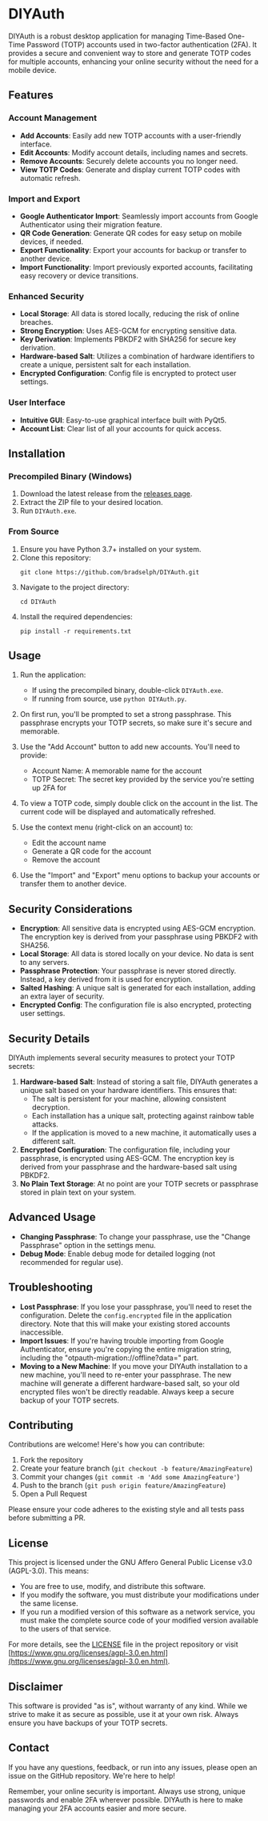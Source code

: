 # DIYAuth

DIYAuth is a robust desktop application for managing Time-Based One-Time Password (TOTP) accounts used in two-factor authentication (2FA). It provides a secure and convenient way to store and generate TOTP codes for multiple accounts, enhancing your online security without the need for a mobile device.

## Features

### Account Management
- **Add Accounts**: Easily add new TOTP accounts with a user-friendly interface.
- **Edit Accounts**: Modify account details, including names and secrets.
- **Remove Accounts**: Securely delete accounts you no longer need.
- **View TOTP Codes**: Generate and display current TOTP codes with automatic refresh.

### Import and Export
- **Google Authenticator Import**: Seamlessly import accounts from Google Authenticator using their migration feature.
- **QR Code Generation**: Generate QR codes for easy setup on mobile devices, if needed.
- **Export Functionality**: Export your accounts for backup or transfer to another device.
- **Import Functionality**: Import previously exported accounts, facilitating easy recovery or device transitions.


### Enhanced Security
- **Local Storage**: All data is stored locally, reducing the risk of online breaches.
- **Strong Encryption**: Uses AES-GCM for encrypting sensitive data.
- **Key Derivation**: Implements PBKDF2 with SHA256 for secure key derivation.
- **Hardware-based Salt**: Utilizes a combination of hardware identifiers to create a unique, persistent salt for each installation.
- **Encrypted Configuration**: Config file is encrypted to protect user settings.

### User Interface
- **Intuitive GUI**: Easy-to-use graphical interface built with PyQt5.
- **Account List**: Clear list of all your accounts for quick access.

## Installation

### Precompiled Binary (Windows)
1. Download the latest release from the [releases page](https://github.com/bradselph/DIYAuth/releases).
2. Extract the ZIP file to your desired location.
3. Run `DIYAuth.exe`.

### From Source
1. Ensure you have Python 3.7+ installed on your system.
2. Clone this repository:
   ```
   git clone https://github.com/bradselph/DIYAuth.git
   ```
3. Navigate to the project directory:
   ```
   cd DIYAuth
   ```
4. Install the required dependencies:
   ```
   pip install -r requirements.txt
   ```

## Usage
1. Run the application:
   - If using the precompiled binary, double-click `DIYAuth.exe`.
   - If running from source, use `python DIYAuth.py`.

2. On first run, you'll be prompted to set a strong passphrase. This passphrase encrypts your TOTP secrets, so make sure it's secure and memorable.
3. Use the "Add Account" button to add new accounts. You'll need to provide:
   - Account Name: A memorable name for the account
   - TOTP Secret: The secret key provided by the service you're setting up 2FA for
4. To view a TOTP code, simply double click on the account in the list. The current code will be displayed and automatically refreshed.
5. Use the context menu (right-click on an account) to:
   - Edit the account name
   - Generate a QR code for the account
   - Remove the account
6. Use the "Import" and "Export" menu options to backup your accounts or transfer them to another device.

## Security Considerations
- **Encryption**: All sensitive data is encrypted using AES-GCM encryption. The encryption key is derived from your passphrase using PBKDF2 with SHA256.
- **Local Storage**: All data is stored locally on your device. No data is sent to any servers.
- **Passphrase Protection**: Your passphrase is never stored directly. Instead, a key derived from it is used for encryption.
- **Salted Hashing**: A unique salt is generated for each installation, adding an extra layer of security.
- **Encrypted Config**: The configuration file is also encrypted, protecting user settings.


## Security Details

DIYAuth implements several security measures to protect your TOTP secrets:

1. **Hardware-based Salt**: Instead of storing a salt file, DIYAuth generates a unique salt based on your hardware identifiers. This ensures that:
   - The salt is persistent for your machine, allowing consistent decryption.
   - Each installation has a unique salt, protecting against rainbow table attacks.
   - If the application is moved to a new machine, it automatically uses a different salt.
2. **Encrypted Configuration**: The configuration file, including your passphrase, is encrypted using AES-GCM. The encryption key is derived from your passphrase and the hardware-based salt using PBKDF2.
3. **No Plain Text Storage**: At no point are your TOTP secrets or passphrase stored in plain text on your system.

## Advanced Usage
- **Changing Passphrase**: To change your passphrase, use the "Change Passphrase" option in the settings menu.
- **Debug Mode**: Enable debug mode for detailed logging (not recommended for regular use).

## Troubleshooting
- **Lost Passphrase**: If you lose your passphrase, you'll need to reset the configuration. Delete the `config.encrypted` file in the application directory. Note that this will make your existing stored accounts inaccessible.
- **Import Issues**: If you're having trouble importing from Google Authenticator, ensure you're copying the entire migration string, including the "otpauth-migration://offline?data=" part.
- **Moving to a New Machine**: If you move your DIYAuth installation to a new machine, you'll need to re-enter your passphrase. The new machine will generate a different hardware-based salt, so your old encrypted files won't be directly readable. Always keep a secure backup of your TOTP secrets.


## Contributing

Contributions are welcome! Here's how you can contribute:

1. Fork the repository
2. Create your feature branch (`git checkout -b feature/AmazingFeature`)
3. Commit your changes (`git commit -m 'Add some AmazingFeature'`)
4. Push to the branch (`git push origin feature/AmazingFeature`)
5. Open a Pull Request

Please ensure your code adheres to the existing style and all tests pass before submitting a PR.

## License
This project is licensed under the GNU Affero General Public License v3.0 (AGPL-3.0). This means:

- You are free to use, modify, and distribute this software.
- If you modify the software, you must distribute your modifications under the same license.
- If you run a modified version of this software as a network service, you must make the complete source code of your modified version available to the users of that service.

For more details, see the [LICENSE](LICENSE) file in the project repository or visit [https://www.gnu.org/licenses/agpl-3.0.en.html](https://www.gnu.org/licenses/agpl-3.0.en.html).

## Disclaimer

This software is provided "as is", without warranty of any kind. While we strive to make it as secure as possible, use it at your own risk. Always ensure you have backups of your TOTP secrets.

## Contact
If you have any questions, feedback, or run into any issues, please open an issue on the GitHub repository. We're here to help!

Remember, your online security is important. Always use strong, unique passwords and enable 2FA wherever possible. DIYAuth is here to make managing your 2FA accounts easier and more secure.

